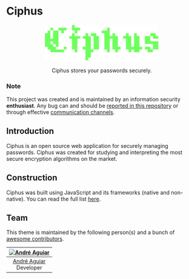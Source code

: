 # Ciphus

<p align="center">
    <img src=".github/logo.png" width="300px">
</p>

<p align="center">Ciphus stores your passwords securely.</p>

### Note

This project was created and is maintained by an information security __enthusiast__. Any bug can and should be [reported in this repository](https://github.com/aguiar-us/Ciphus/issues/new/choose) or through effective [communication channels]().

## Introduction
Ciphus is an open source web application for securely managing passwords. Ciphus was created for studying and interpreting the most secure encryption algorithms on the market.

## Construction
Ciphus was built using JavaScript and its frameworks (native and non-native). You can read the full list [here](#).

## Team

This theme is maintained by the following person(s) and a bunch
of [awesome contributors](https://github.com/aguiar-us/Ciphus/graphs/contributors).


| [![André Aguiar](https://github.com/aguiar-us.png?size=100)](https://github.com/aguiar-us) |
|:--:|
| [André Aguiar](https://github.com/aguiar-is)<br>Developer |,

